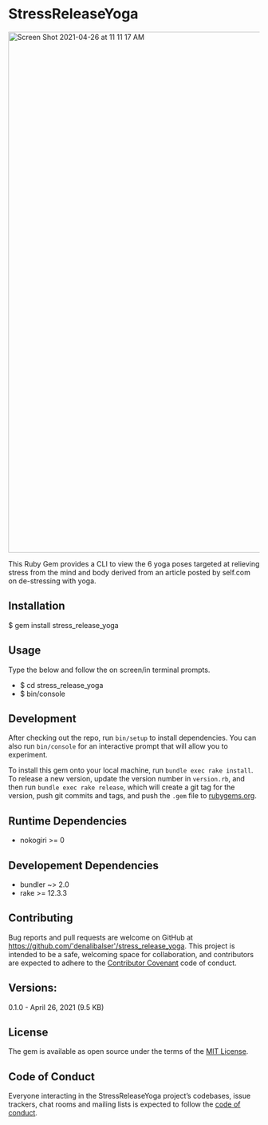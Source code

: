 # StressReleaseYoga

<img width="1043" alt="Screen Shot 2021-04-26 at 11 11 17 AM" src="https://user-images.githubusercontent.com/46694709/116123480-46df5c00-a680-11eb-9196-3fa1c6d564d5.png">

This Ruby Gem provides a CLI to view the 6 yoga poses targeted at relieving stress from the mind and body derived from an article posted by self.com on de-stressing with yoga. 

## Installation

$ gem install stress_release_yoga

## Usage

Type the below and follow the on screen/in terminal prompts.

* $ cd stress_release_yoga 
* $ bin/console

## Development

After checking out the repo, run `bin/setup` to install dependencies. You can also run `bin/console` for an interactive prompt that will allow you to experiment.

To install this gem onto your local machine, run `bundle exec rake install`. To release a new version, update the version number in `version.rb`, and then run `bundle exec rake release`, which will create a git tag for the version, push git commits and tags, and push the `.gem` file to [rubygems.org](https://rubygems.org).

## Runtime Dependencies
* nokogiri >= 0

## Developement Dependencies
* bundler ~> 2.0
* rake >= 12.3.3

## Contributing

Bug reports and pull requests are welcome on GitHub at https://github.com/'denalibalser'/stress_release_yoga. This project is intended to be a safe, welcoming space for collaboration, and contributors are expected to adhere to the [Contributor Covenant](http://contributor-covenant.org) code of conduct.

## Versions:
0.1.0 - April 26, 2021 (9.5 KB)

## License

The gem is available as open source under the terms of the [MIT License](https://opensource.org/licenses/MIT).

## Code of Conduct

Everyone interacting in the StressReleaseYoga project’s codebases, issue trackers, chat rooms and mailing lists is expected to follow the [code of conduct](https://github.com/'denalibalser'/stress_release_yoga/blob/master/CODE_OF_CONDUCT.md).

